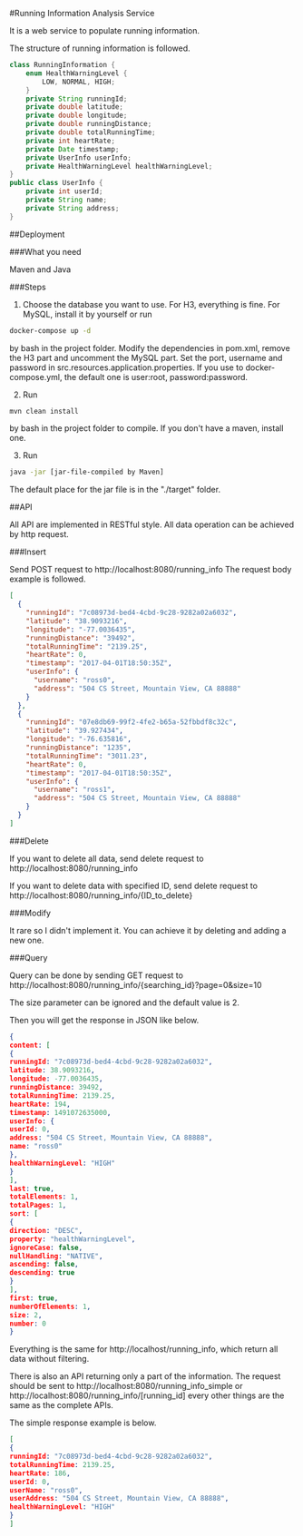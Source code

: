 #Running Information Analysis Service

It is a web service to populate running information.

The structure of running information is followed.
```java
class RunningInformation {
    enum HealthWarningLevel {
        LOW, NORMAL, HIGH;
    }
    private String runningId;
    private double latitude;
    private double longitude;
    private double runningDistance;
    private double totalRunningTime;
    private int heartRate;
    private Date timestamp;
    private UserInfo userInfo;
    private HealthWarningLevel healthWarningLevel;
}
public class UserInfo {
    private int userId;
    private String name;
    private String address;
}
```
##Deployment

###What you need

Maven and Java

###Steps

1. Choose the database you want to use. For H3, everything is fine. For MySQL, install it by yourself or run 
```bash
docker-compose up -d
```
by bash in the project folder. Modify the dependencies in pom.xml, remove the H3 part and uncomment the MySQL part. Set the port, username and password in src.resources.application.properties. If you use to docker-compose.yml, the default one is user:root, password:password.

2. Run
```bash
mvn clean install
```
by bash in the project folder to compile. If you don't have a maven, install one.

3. Run
```bash
java -jar [jar-file-compiled by Maven]
```
The default place for the jar file is in the "./target" folder.

##API

All API are implemented in RESTful style. All data operation can be achieved by http request.

###Insert

Send POST request to http://localhost:8080/running_info
The request body example is followed.
```json
[
  {
    "runningId": "7c08973d-bed4-4cbd-9c28-9282a02a6032",
    "latitude": "38.9093216",
    "longitude": "-77.0036435",
    "runningDistance": "39492",
    "totalRunningTime": "2139.25",
    "heartRate": 0,
    "timestamp": "2017-04-01T18:50:35Z",
    "userInfo": {
      "username": "ross0",
      "address": "504 CS Street, Mountain View, CA 88888"
    }
  },
  {
    "runningId": "07e8db69-99f2-4fe2-b65a-52fbbdf8c32c",
    "latitude": "39.927434",
    "longitude": "-76.635816",
    "runningDistance": "1235",
    "totalRunningTime": "3011.23",
    "heartRate": 0,
    "timestamp": "2017-04-01T18:50:35Z",
    "userInfo": {
      "username": "ross1",
      "address": "504 CS Street, Mountain View, CA 88888"
    }
  }
]
```

###Delete

If you want to delete all data, send delete request to http://localhost:8080/running_info

If you want to delete data with specified ID, send delete request to http://localhost:8080/running_info/{ID_to_delete}

###Modify

It rare so I didn't implement it. You can achieve it by deleting and adding a new one.

###Query

Query can be done by sending GET request to http://localhost:8080/running_info/{searching_id}?page=0&size=10

The size parameter can be ignored and the default value is 2.

Then you will get the response in JSON like below.

```json
{
content: [
{
runningId: "7c08973d-bed4-4cbd-9c28-9282a02a6032",
latitude: 38.9093216,
longitude: -77.0036435,
runningDistance: 39492,
totalRunningTime: 2139.25,
heartRate: 194,
timestamp: 1491072635000,
userInfo: {
userId: 0,
address: "504 CS Street, Mountain View, CA 88888",
name: "ross0"
},
healthWarningLevel: "HIGH"
}
],
last: true,
totalElements: 1,
totalPages: 1,
sort: [
{
direction: "DESC",
property: "healthWarningLevel",
ignoreCase: false,
nullHandling: "NATIVE",
ascending: false,
descending: true
}
],
first: true,
numberOfElements: 1,
size: 2,
number: 0
}
```
Everything is the same for http://localhost/running_info, which return all data without filtering.

There is also an API returning only a part of the information. The request should be sent to http://localhost:8080/running_info_simple or http://localhost:8080/running_info/[running_id] every other things are the same as the complete APIs.

The simple response example is below.
```json
[
{
runningId: "7c08973d-bed4-4cbd-9c28-9282a02a6032",
totalRunningTime: 2139.25,
heartRate: 186,
userId: 0,
userName: "ross0",
userAddress: "504 CS Street, Mountain View, CA 88888",
healthWarningLevel: "HIGH"
}
]
```